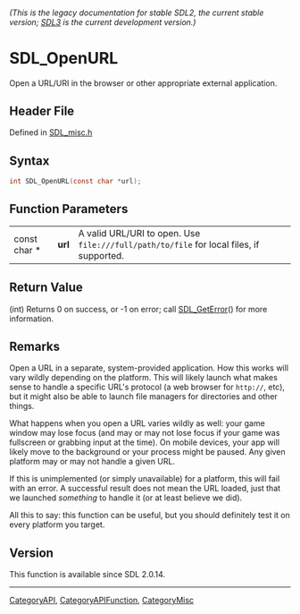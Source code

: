 ###### (This is the legacy documentation for stable SDL2, the current stable version; [SDL3](https://wiki.libsdl.org/SDL3/) is the current development version.)
# SDL_OpenURL

Open a URL/URI in the browser or other appropriate external application.

## Header File

Defined in [SDL_misc.h](https://github.com/libsdl-org/SDL/blob/SDL2/include/SDL_misc.h)

## Syntax

```c
int SDL_OpenURL(const char *url);
```

## Function Parameters

|              |         |                                                                                         |
| ------------ | ------- | --------------------------------------------------------------------------------------- |
| const char * | **url** | A valid URL/URI to open. Use `file:///full/path/to/file` for local files, if supported. |

## Return Value

(int) Returns 0 on success, or -1 on error; call
[SDL_GetError](SDL_GetError)() for more information.

## Remarks

Open a URL in a separate, system-provided application. How this works will
vary wildly depending on the platform. This will likely launch what makes
sense to handle a specific URL's protocol (a web browser for `http://`,
etc), but it might also be able to launch file managers for directories and
other things.

What happens when you open a URL varies wildly as well: your game window
may lose focus (and may or may not lose focus if your game was fullscreen
or grabbing input at the time). On mobile devices, your app will likely
move to the background or your process might be paused. Any given platform
may or may not handle a given URL.

If this is unimplemented (or simply unavailable) for a platform, this will
fail with an error. A successful result does not mean the URL loaded, just
that we launched _something_ to handle it (or at least believe we did).

All this to say: this function can be useful, but you should definitely
test it on every platform you target.

## Version

This function is available since SDL 2.0.14.

----
[CategoryAPI](CategoryAPI), [CategoryAPIFunction](CategoryAPIFunction), [CategoryMisc](CategoryMisc)

